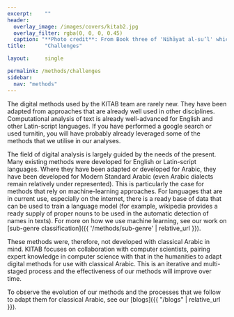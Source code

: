```yaml
---
excerpt:	""
header:
  overlay_image: /images/covers/kitab2.jpg
  overlay_filter: rgba(0, 0, 0, 0.45)
  caption: "**Photo credit**: From Book three of 'Nihāyat al-su’l' which gives instructions on using lances. Dated 773/1371 (Add. MS. 18866, f. 113r)"
title:		"Challenges"

layout:		single

permalink: /methods/challenges
sidebar:
  nav: "methods"
---
```


The digital methods used by the KITAB team are rarely new. They have been adapted from approaches that are already well used in other disciplines. Computational analysis of text is already well-advanced for English and other Latin-script languages. If you have performed a google search or used turnitin, you will have probably already leveraged some of the methods that we utilise in our analyses.

The field of digital analysis is largely guided by the needs of the present. Many existing methods were developed for English or Latin-script languages. Where they have been adapted or developed for Arabic, they have been developed for Modern Standard Arabic (even Arabic dialects remain relatively under represented). This is particularly the case for methods that rely on machine-learning approaches. For languages that are in current use, especially on the internet, there is a ready base of data that can be used to train a language model (for example, wikipedia provides a ready supply of proper nouns to be used in the automatic detection of names in texts). For more on how we use machine learning, see our work on [sub-genre classification]({{ '/methods/sub-genre' | relative_url }}).

These methods were, therefore, not developed with classical Arabic in mind.  KITAB focuses on collaboration with computer scientists, pairing expert knowledge in computer science with that in the humanities to adapt digital methods for use with classical Arabic. This is an iterative and multi-staged process and the effectiveness of our methods will improve over time.

To observe the evolution of our methods and the processes that we follow to adapt them for classical Arabic, see our [blogs]({{ "/blogs" | relative_url }}). 
